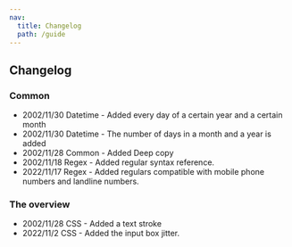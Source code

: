 ```yaml
---
nav:
  title: Changelog
  path: /guide
---
```


## Changelog

### Common

- 2002/11/30 Datetime - Added every day of a certain year and a certain month
- 2002/11/30 Datetime - The number of days in a month and a year is added
- 2002/11/28 Common - Added Deep copy
- 2002/11/18 Regex - Added regular syntax reference.
- 2022/11/17 Regex - Added regulars compatible with mobile phone numbers and landline numbers.

### The overview

- 2002/11/28 CSS - Added a text stroke
- 2022/11/2 CSS - Added the input box jitter.
